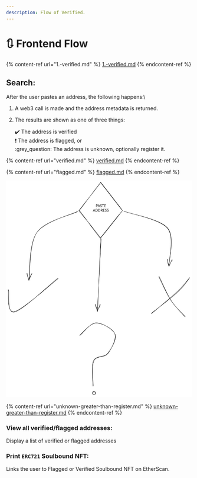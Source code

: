 ```yaml
---
description: Flow of Verified.
---
```


# 🔃 Frontend Flow

{% content-ref url="1.-verified.md" %}
[1.-verified.md](1.-verified.md)
{% endcontent-ref %}

## **Search:**

After the user pastes an address, the following happens:\


1. A web3 call is made and the address metadata is returned.
2.  The results are shown as one of three things:

    ✔️ The address is verified\
    :exclamation: The address is flagged, or\
    :grey\_question: The address is unknown, optionally register it.

{% content-ref url="verified.md" %}
[verified.md](verified.md)
{% endcontent-ref %}

{% content-ref url="flagged.md" %}
[flagged.md](flagged.md)
{% endcontent-ref %}

<img src="../.gitbook/assets/file.excalidraw.svg" alt="" class="gitbook-drawing">

{% content-ref url="unknown-greater-than-register.md" %}
[unknown-greater-than-register.md](unknown-greater-than-register.md)
{% endcontent-ref %}

### **View all verified/flagged addresses:**

Display a list of verified or flagged addresses

### **Print `ERC721` Soulbound NFT:**

Links the user to Flagged or Verified Soulbound NFT on EtherScan.
